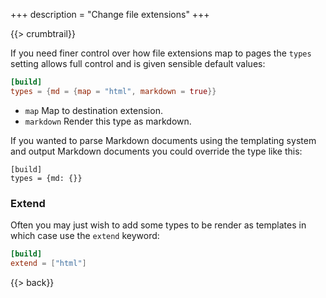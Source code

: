 +++
description = "Change file extensions"
+++

{{> crumbtrail}}

If you need finer control over how file extensions map to pages the `types` setting allows full control and is given sensible default values:

```toml
[build]
types = {md = {map = "html", markdown = true}}
```

* `map` Map to destination extension.
* `markdown` Render this type as markdown.

If you wanted to parse Markdown documents using the templating system and output Markdown documents you could override the type like this:

```
[build]
types = {md: {}}
```

### Extend

Often you may just wish to add some types to be render as templates in which case use the `extend` keyword:

```toml
[build]
extend = ["html"]
```

{{> back}}
